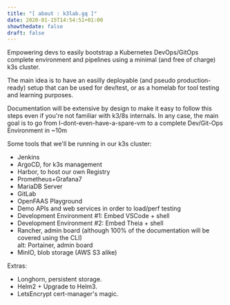 ```yaml
---
title: "[ about : k3lab.gq ]"
date: 2020-01-15T14:54:51+01:00
showthedate: false
draft: false
---
```


Empowering devs to easily bootstrap a Kubernetes DevOps/GitOps complete environment and pipelines using a minimal (and free of charge) k3s cluster.


The main idea is to have an easilly deployable (and pseudo production-ready) setup that can be used for dev/test, or as a homelab for tool testing and learning purposes.

Documentation will be extensive by design to make it easy to follow this steps even if you're not familiar with k3/8s internals.
In any case, the main goal is to go from I-dont-even-have-a-spare-vm to a complete Dev/Git-Ops Environment in ~10m

Some tools that we'll be running in our k3s cluster:
- Jenkins
- ArgoCD, for k3s management
- Harbor, to host our own Registry 
- Prometheus+Grafana7
- MariaDB Server
- GitLab
- OpenFAAS Playground
- Demo APIs and web services in order to load/perf testing
- Development Environment #1: Embed VSCode + shell
- Development Environment #2: Embed Theia + shell
- Rancher, admin board (although 100% of the documentation will be covered using the CLI)  
  alt: Portainer, admin board
- MinIO, blob storage (AWS S3 alike) 

Extras:
- Longhorn, persistent storage.
- Helm2 + Upgrade to Helm3.
- LetsEncrypt cert-manager's magic.
